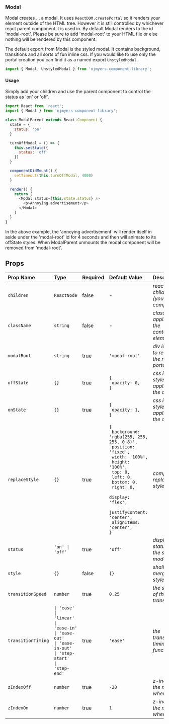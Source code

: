 ### Modal

Modal creates ... a modal. It uses `ReactDOM.createPortal` so it renders your element outside of the HTML tree. However it is still controlled by whichever react parent component it is used in. By default Modal renders to the id 'modal-root'. Please be sure to add 'modal-root' to your HTML file or else nothing will be rendered by this component.

The default export from Modal is the styled modal. It contains background, transitions and all sorts of fun inline css. If you would like to use only the portal creation you can find it as a named export `UnstyledModal`.

```js
import { Modal, UnstyledModal } from 'njmyers-component-library';
```

#### Usage

Simply add your children and use the parent component to control the status as 'on' or 'off'.

```js
import React from 'react';
import { Modal } from 'njmyers-component-library';

class ModalParent extends React.Component {
  state = {
    status: 'on'
  }

  turnOffModal = () => {
    this.setState({
      status: 'off'
    })
  }

  componentDidMount() {
    setTimeout(this.turnOffModal, 4000)
  }

  render() {
    return (
      <Modal status={this.state.status} />
        <p>Annoying advertisement</p>
      </Modal>
    )
  }
}
```

In the above example, the 'annoying advertisement' will render itself in aside under the 'modal-root' id for 4 seconds and then will animate to its offState styles. When ModalParent unmounts the modal component will be removed from 'modal-root'.

<!-- STORY -->

## Props
| Prop Name | Type | Required | Default Value | Description |
|:----------|:-----|:---------|:--------------|:------------|
|`children`|`ReactNode`|false|-|_react children (your component)_|
|`className`|`string`|false|-|_className applied to the container element_|
|`modalRoot`|`string`|true|<code>'modal-root'</code>|_div id where to render the react portal_|
|`offState`|<code>{}</code>|true|<code>{<br>  opacity: 0,<br>}</code>|_css inline styles applied to the off state_|
|`onState`|<code>{}</code>|true|<code>{<br>  opacity: 1,<br>}</code>|_css inline styles applied to the on state_|
|`replaceStyle`|<code>{}</code>|true|<code>{<br>  background: 'rgba(255, 255, 255, 0.8)',<br>  position: 'fixed',<br>  width: '100%',<br>  height: '100%',<br>  top: 0,<br>  left: 0,<br>  bottom: 0,<br>  right: 0,<br>  display: 'flex',<br>  justifyContent: 'center',<br>  alignItems: 'center',<br>}</code>|_completely replace all styles_|
|`status`|<code>'on' &#124; 'off'</code>|true|<code>'off'</code>|_display status of the styled modal_|
|`style`|<code>{}</code>|false|<code>{}</code>|_shallowly merge styles_|
|`transitionSpeed`|`number`|true|<code>0.25</code>|_the speed of the transition_|
|`transitionTiming`|<code>&#124; 'ease'<br>&#124; 'linear'<br>&#124; 'ease-in'<br>&#124; 'ease-out'<br>&#124; 'ease-in-out'<br>&#124; 'step-start'<br>&#124; 'step-end'</code>|true|<code>'ease'</code>|_the transition timing function_|
|`zIndexOff`|`number`|true|<code>-20</code>|_z-index of the modal when off_|
|`zIndexOn`|`number`|true|<code>1</code>|_z-index of the modal when on_|